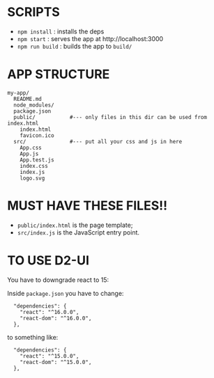 # SCRIPTS

- `npm install`        : installs the deps
- `npm start`          : serves the app at http://localhost:3000
- `npm run build`      : builds the app to `build/`

# APP STRUCTURE

```
my-app/
  README.md
  node_modules/
  package.json
  public/           #--- only files in this dir can be used from index.html
    index.html
    favicon.ico
  src/              #--- put all your css and js in here
    App.css
    App.js
    App.test.js
    index.css
    index.js
    logo.svg
```

# MUST HAVE THESE FILES!!

* `public/index.html` is the page template;
* `src/index.js` is the JavaScript entry point.

# TO USE D2-UI

You have to downgrade react to 15:

Inside `package.json` you have to change:

```
  "dependencies": {
    "react": "^16.0.0",
    "react-dom": "^16.0.0",
  },
```

to something like:


```
  "dependencies": {
    "react": "^15.0.0",
    "react-dom": "^15.0.0",
  },
```
